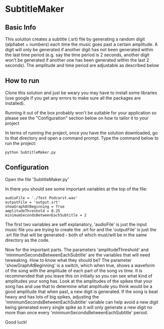 # SubtitleMaker

## Basic Info
This solution creates a subtitle (.srt) file by generating a random digit (alphabet + numbers) each time the music goes past a certain amplitude. A digit will only be generated if another digit has not been generated within the last time period (e.g. say the time period is 2 seconds, another digit won't be generated if another one has been generated within the last 2 seconds). The amplitude and time period are adjustable as described below

## How to run
Clone this solution and just be weary you may have to install some libraries (use google if you get any errors to make sure all the packages are installed). 

Running it out of the box probably won't be suitable for your application so please see the "Configuration" section below on how to tailor it to your project

In terms of running the project, once you have the solution downloaded, go to that directory and open a command prompt. Type the command below to run the project:
```
python SubtitleMaker.py
```

## Configuration
Open the file 'SubtitleMaker.py'

In there you should see some important variables at the top of the file:
```
audioFile = './Test Podcarst.wav'
outputFile = 'output.srt'
showGraphAtBeginning = True
amplitudeThreshold = 0.25
minimumSecondsBetweenEachSubtitle = 2
```
The first two variables are self explanatory, 'audioFile' is just the input music file you are trying to create the .srt for and the 'outputFile' is just the .srt file that will be generated - both of which must/will be in the same directory as the code. 

Now for the important parts. The parameters 'amplitudeThreshold' and 'minimumSecondsBetweenEachSubtitle' are the variables that will need twweaking. How to know what they should be? The parameter 'showGraphAtBeginning' is a switch, which when true, shows a waveform of the song with the amplitude of each part of the song vs time. It is recommended that you leave this on initially so you can see what kind of amplitudes your song has. Look at the amplitudes of the spikes that your song has and use that to determine what amplitude you think would be a good amplitude that when past, a new digit is generated. If the song is beat heavy and has lots of big spikes, adjusting the 'minimumSecondsBetweenEachSubtitle' variable can help avoid a new digit being generated every single spike as it will only generate a new digit no more than once every 'minimumSecondsBetweenEachSubtitle' period.

Good luck!

